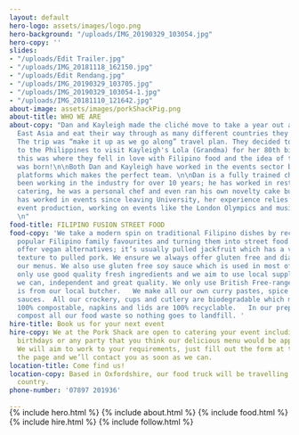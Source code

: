 ```yaml
---
layout: default
hero-logo: assets/images/logo.png
hero-background: "/uploads/IMG_20190329_103054.jpg"
hero-copy: ''
slides:
- "/uploads/Edit Trailer.jpg"
- "/uploads/IMG_20181118_162150.jpg"
- "/uploads/Edit Rendang.jpg"
- "/uploads/IMG_20190329_103705.jpg"
- "/uploads/IMG_20190329_103054-1.jpg"
- "/uploads/IMG_20181110_121642.jpg"
about-image: assets/images/porkShackPig.png
about-title: WHO WE ARE
about-copy: "Dan and Kayleigh made the cliché move to take a year out and travel South
  East Asia and eat their way through as many different countries they could afford.
  The trip was “make it up as we go along” travel plan. They decided to take a detour
  to the Philippines to visit Kayleigh's Lola (Grandma) for her 80th birthday party,
  this was where they fell in love with Filipino food and the idea of the Pork Shack
  was born!\n\nBoth Dan and Kayleigh have worked in the events sector but on different
  platforms which makes the perfect team. \n\nDan is a fully trained chef and has
  been working in the industry for over 10 years; he has worked in restaurants, event
  catering, he was a personal chef and even ran his own novelty cake business. \n\nKayleigh
  has worked in events since leaving University, her experience relies heavily in
  event production, working on events like the London Olympics and music festivals.
  \n"
food-title: FILIPINO FUSION STREET FOOD
food-copy: 'We take a modern spin on traditional Filipino dishes by reconstructing
  popular Filipino family favourites and turning them into street food feasts.  We
  offer vegan alternatives; it’s usually pulled jackfruit which has a very similar
  texture to pulled pork. We ensure we always offer gluten free and diary free on
  our menus. We also use gluten free soy sauce which is used in most of our dishes.  We
  only use good quality fresh ingredients and we aim to use local suppliers where
  we can, independent and great quality. We only use British Free-range pork, which
  is from our local butcher.   We make all our own curry pastes, spice blends and
  sauces.  All our crockery, cups and cutlery are biodegradable which means they are
  100% compostable, napkins and lids are 100% recyclable.   In our prep kitchen we
  compost all our food waste so nothing goes to landfill. '
hire-title: Book us for your next event
hire-copy: We at the Pork Shack are open to catering your event including weddings,
  birthdays or any party that you think our delicious menu would be appropriate for.
  We will aim to work to your requirements, just fill out the form at the bottom of
  the page and we’ll contact you as soon as we can.
location-title: Come find us!
location-copy: Based in Oxfordshire, our food truck will be travelling around the
  country.
phone-number: '07897 201936'

---
```

<div style="margin-top:-20px;"></div>
   <!-- Hero Copy-->
{% include hero.html %}
<!-- About Us-->
{% include about.html %}
<!-- Food Section -->
{% include food.html %}
<!-- Hire Section -->
{% include hire.html %}
<!-- Instagram Section -->
{% include follow.html %}
